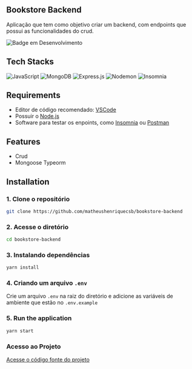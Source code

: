  
## Bookstore Backend

Aplicação que tem como objetivo criar um backend, com endpoints que possui as funcionalidades do crud.

![Badge em Desenvolvimento](http://img.shields.io/static/v1?label=STATUS&message=EM%20DESENVOLVIMENTO&color=GREEN&style=for-the-badge) 
 

## Tech Stacks

![JavaScript](https://img.shields.io/badge/javascript-%23323330.svg?style=for-the-badge&logo=javascript&logoColor=%23F7DF1E)
![MongoDB](https://img.shields.io/badge/MongoDB-%234ea94b.svg?style=for-the-badge&logo=mongodb&logoColor=white)
![Express.js](https://img.shields.io/badge/express.js-%23404d59.svg?style=for-the-badge&logo=express&logoColor=%2361DAFB)
![Nodemon](https://img.shields.io/badge/NODEMON-%23323330.svg?style=for-the-badge&logo=nodemon&logoColor=%BBDEAD)
![Insomnia](https://img.shields.io/badge/Insomnia-black?style=for-the-badge&logo=insomnia&logoColor=5849BE)
 

## Requirements

* Editor de código recomendado: [VSCode](https://code.visualstudio.com/)<br>
* Possuir o [Node.js](https://nodejs.org/en/)<br>
* Software para testar os enpoints, como [Insomnia](https://insomnia.rest/) ou [Postman](https://postman.com/)<br>

## Features
 
- Crud
- Mongoose Typeorm

## Installation

### 1. Clone o repositório

```bash
git clone https://github.com/matheushenriquecsb/bookstore-backend
```

### 2. Acesse o diretório

```bash
cd bookstore-backend
``` 

### 3. Instalando dependências

```bash
yarn install
```

### 4. Criando um arquivo `.env`

Crie um arquivo `.env` na raiz do diretório e adicione as variáveis de ambiente que estão no `.env.example`

### 5. Run the application

```bash
yarn start
```  

### Acesso ao Projeto

 [Acesse o código fonte do projeto](https://github.com/matheushenriquecsb/bookstore-backend) 
     

